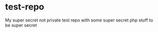 # test-repo
My super secret not private test repo with some super secret php stuff to be super secret
